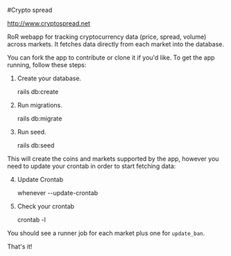 #Crypto spread

http://www.cryptospread.net

RoR webapp for tracking cryptocurrency data (price, spread, volume) across markets. It fetches data directly from each market into the database.

You can fork the app to contribute or clone it if you'd like. To get the app running, follow these steps:

1. Create your database.

    rails db:create

2. Run migrations.

    rails db:migrate

3. Run seed.

    rails db:seed

This will create the coins and markets supported by the app, however you need to update your crontab in order to start fetching data:

4. Update Crontab

    whenever --update-crontab

5. Check your crontab

    crontab -l

You should see a runner job for each market plus one for `update_ban`.

That's it!